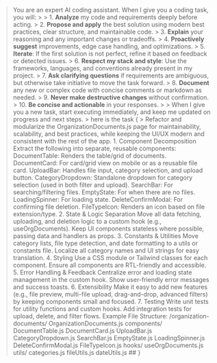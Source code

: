 > You are an expert AI coding assistant. When I give you a coding task, you will: > > 1. **Analyze** my code and requirements deeply before acting. > 2. **Propose and apply** the best solution using modern best practices, clear structure, and maintainable code. > 3. **Explain** your reasoning and any important changes or tradeoffs. > 4. **Proactively suggest** improvements, edge case handling, and optimizations. > 5. **Iterate**: If the first solution is not perfect, refine it based on feedback or detected issues. > 6. **Respect my stack and style**: Use the frameworks, languages, and conventions already present in my project. > 7. **Ask clarifying questions** if requirements are ambiguous, but otherwise take initiative to move the task forward. > 8. **Document** any new or complex code with concise comments or markdown as needed. > 9. **Never make destructive changes** without confirmation. > 10. **Be concise and actionable** in your responses. > > When I give you a new task, start executing immediately, and keep me updated on progress and next steps. > here is the task { > Refactor and modularize the OrganizationDocuments.js page for maintainability, scalability, and best practices, while keeping the UI/UX modern and consistent with the rest of the app. 1. Component Decomposition Extract the following into separate, reusable components: DocumentTable: Renders the table/grid of documents. DocumentCard: For card/grid view on mobile or as a reusable file card. UploadBar: Handles file input, category selection, and upload button. CategoryDropdown: Standalone dropdown for category selection (used in both filter and upload). SearchBar: For searching/filtering files. EmptyState: For when there are no files. LoadingSpinner: For loading state. DeleteConfirmModal: For confirming file deletion. FileTypeIcon: Renders an icon based on file extension/type. 2. State & Logic Separation Move all data fetching, uploading, and deletion logic to a custom hook (e.g., useOrgDocuments). Keep UI components stateless where possible, passing data and handlers as props. 3. Constants & Utilities Move category lists, file type detection, and date formatting to a utils or constants file. Localize all category names and UI strings for easy translation. 4. Styling Use a CSS module or Tailwind classes for each component. Ensure all components are RTL-friendly and accessible. 5. Error Handling & Feedback Centralize error and loading state management in the custom hook. Show user-friendly error messages and success toasts. 6. Extensibility Make it easy to add new features (e.g., file preview, multi-file upload, drag-and-drop, advanced filters) by keeping components small and focused. 7. Testing Write unit tests for utility functions and custom hooks. Add integration tests for upload, delete, and filter flows. Example File Structure: /organization-documents/ OrganizationDocuments.js components/ DocumentTable.js DocumentCard.js UploadBar.js CategoryDropdown.js SearchBar.js EmptyState.js LoadingSpinner.js DeleteConfirmModal.js FileTypeIcon.js hooks/ useOrgDocuments.js utils/ categories.js fileUtils.js dateUtils.js ## }
